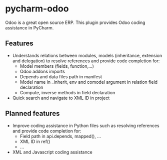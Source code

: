 # pycharm-odoo
Odoo is a great open source ERP. This plugin provides Odoo coding assistance in PyCharm.

<h2>Features</h2>
<ul>
    <li>
        Understands relations between modules, models (inheritance, extension and delegation) to resolve references and provide code completion for:
        <ul>
            <li>Model members (fields, function,...)</li>
            <li>Odoo addons imports</li>
            <li>Depends and data files path in manifest</li>
            <li>Model name in _inherit, env and comodel argument in relation field declaration</li>
            <li>Compute, inverse methods in field declaration</li>
        </ul>
    </li>
    <li>
        Quick search and navigate to XML ID in project
    </li>
</ul>

<h2>Planned features</h2>
<ul>
    <li>
        Improve coding assistance in Python files such as resolving references and provide code completion for:
        <ul>
            <li>Field path in api.depends, mapped(), ...</li>
            <li>XML ID in ref()</li>
            <li>...</li>
        </ul>
    </li>
    <li>
        XML and Javascript coding assistance
    </li>
</ul>

